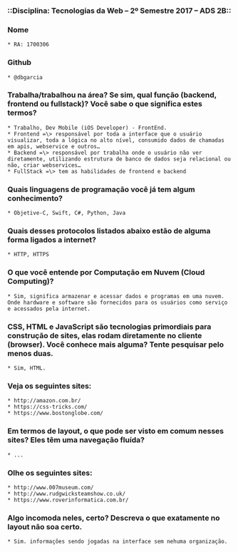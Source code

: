 ### ::Disciplina: Tecnologias da Web – 2º Semestre 2017 – ADS 2B::

### Nome
	* RA: 1700306

### Github
	* @dbgarcia

### Trabalha/trabalhou na área? Se sim, qual função (backend, frontend ou fullstack)? Você sabe o que significa estes termos?

	* Trabalho, Dev Mobile (iOS Developer) - FrontEnd.
	* Frontend =\> responsável por toda a interface que o usuário visualizar, toda a lógica no alto nível, consumido dados de chamadas em apis, webservice e outros…
	* Backend =\> responsável por trabalha onde o usuário não ver diretamente, utilizando estrutura de banco de dados seja relacional ou não, criar webservices…
	* FullStack =\> tem as habilidades de frontend e backend

### Quais linguagens de programação você já tem algum conhecimento?
	* Objetive-C, Swift, C#, Python, Java

### Quais desses protocolos listados abaixo estão de alguma forma ligados a internet?
	* HTTP, HTTPS

### O que você entende por Computação em Nuvem (Cloud Computing)?
	* Sim, significa armazenar e acessar dados e programas em uma nuvem. Onde hardware e software são fornecidos para os usuários como serviço e acessados pela internet.

### CSS, HTML e JavaScript são tecnologias primordiais para construção de sites, elas rodam diretamente no cliente (browser). Você conhece mais alguma? Tente pesquisar pelo menos duas.
	* Sim, HTML.  

### Veja os seguintes sites:
	* http://amazon.com.br/
	* https://css-tricks.com/
	* https://www.bostonglobe.com/
### Em termos de layout, o que pode ser visto em comum nesses sites? Eles têm uma navegação fluída?
	* ...

### Olhe os seguintes sites:
	* http://www.007museum.com/
	* http://www.rudgwicksteamshow.co.uk/
	* https://www.roverinformatica.com.br/
### Algo incomoda neles, certo? Descreva o que exatamente no layout não soa certo.
	* Sim. informações sendo jogadas na interface sem nehuma organização.
